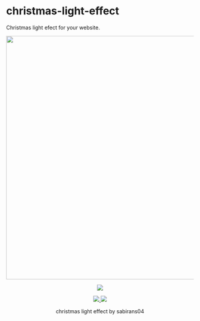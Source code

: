# christmas-light-effect
Christmas light efect for your website. 
<p align="center">
  <img src="https://i.postimg.cc/zXghkwsF/81ace343-0f6c-49c8-96b7-0d8524ae397d.gif" width="1137" height="653">
</p>

<p align="center"><img src="https://img.shields.io/badge/Version-3.1-brightgreen"></p>
<p align="center">
  <a href="https://github.com/sabirans04">
    <img src="https://img.shields.io/github/followers/sabirans04?label=Follow&style=social">
  </a>
  <a href="https://github.com/sabirans04/christmas-light-effect">
    <img src="https://img.shields.io/github/stars/sabirans04/christmas-light-effect?style=social">
  </a>
</p>
<p align="center">
  christmas light effect by sabirans04
</p>
